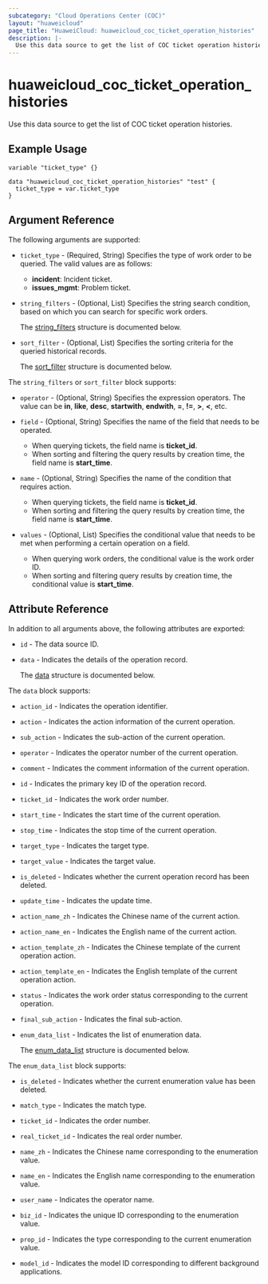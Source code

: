```yaml
---
subcategory: "Cloud Operations Center (COC)"
layout: "huaweicloud"
page_title: "HuaweiCloud: huaweicloud_coc_ticket_operation_histories"
description: |-
  Use this data source to get the list of COC ticket operation histories.
---
```


# huaweicloud_coc_ticket_operation_histories

Use this data source to get the list of COC ticket operation histories.

## Example Usage

```hcl
variable "ticket_type" {}

data "huaweicloud_coc_ticket_operation_histories" "test" {
  ticket_type = var.ticket_type
}
```

## Argument Reference

The following arguments are supported:

* `ticket_type` - (Required, String) Specifies the type of work order to be queried.
  The valid values are as follows:
  + **incident**: Incident ticket.
  + **issues_mgmt**: Problem ticket.

* `string_filters` - (Optional, List) Specifies the string search condition, based on which you can search for specific
  work orders.

  The [string_filters](#filters_struct) structure is documented below.

* `sort_filter` - (Optional, List) Specifies the sorting criteria for the queried historical records.

  The [sort_filter](#filters_struct) structure is documented below.

<a name="filters_struct"></a>
The `string_filters` or `sort_filter` block supports:

* `operator` - (Optional, String) Specifies the expression operators.
  The value can be **in**, **like**, **desc**, **startwith**, **endwith**, **=**, **!=**, **>**, **<**, etc.

* `field` - (Optional, String) Specifies the name of the field that needs to be operated.
  + When querying tickets, the field name is **ticket_id**.
  + When sorting and filtering the query results by creation time, the field name is **start_time**.

* `name` - (Optional, String) Specifies the name of the condition that requires action.
  + When querying tickets, the field name is **ticket_id**.
  + When sorting and filtering the query results by creation time, the field name is **start_time**.

* `values` - (Optional, List) Specifies the conditional value that needs to be met when performing a certain operation
  on a field.
  + When querying work orders, the conditional value is the work order ID.
  + When sorting and filtering query results by creation time, the conditional value is **start_time**.

## Attribute Reference

In addition to all arguments above, the following attributes are exported:

* `id` - The data source ID.

* `data` - Indicates the details of the operation record.

  The [data](#data_struct) structure is documented below.

<a name="data_struct"></a>
The `data` block supports:

* `action_id` - Indicates the operation identifier.

* `action` - Indicates the action information of the current operation.

* `sub_action` - Indicates the sub-action of the current operation.

* `operator` - Indicates the operator number of the current operation.

* `comment` - Indicates the comment information of the current operation.

* `id` - Indicates the primary key ID of the operation record.

* `ticket_id` - Indicates the work order number.

* `start_time` - Indicates the start time of the current operation.

* `stop_time` - Indicates the stop time of the current operation.

* `target_type` - Indicates the target type.

* `target_value` - Indicates the target value.

* `is_deleted` - Indicates whether the current operation record has been deleted.

* `update_time` - Indicates the update time.

* `action_name_zh` - Indicates the Chinese name of the current action.

* `action_name_en` - Indicates the English name of the current action.

* `action_template_zh` - Indicates the Chinese template of the current operation action.

* `action_template_en` - Indicates the English template of the current operation action.

* `status` - Indicates the work order status corresponding to the current operation.

* `final_sub_action` - Indicates the final sub-action.

* `enum_data_list` - Indicates the list of enumeration data.

  The [enum_data_list](#data_enum_data_list_struct) structure is documented below.

<a name="data_enum_data_list_struct"></a>
The `enum_data_list` block supports:

* `is_deleted` - Indicates whether the current enumeration value has been deleted.

* `match_type` - Indicates the match type.

* `ticket_id` - Indicates the order number.

* `real_ticket_id` - Indicates the real order number.

* `name_zh` - Indicates the Chinese name corresponding to the enumeration value.

* `name_en` - Indicates the English name corresponding to the enumeration value.

* `user_name` - Indicates the operator name.

* `biz_id` - Indicates the unique ID corresponding to the enumeration value.

* `prop_id` - Indicates the type corresponding to the current enumeration value.

* `model_id` - Indicates the model ID corresponding to different background applications.

